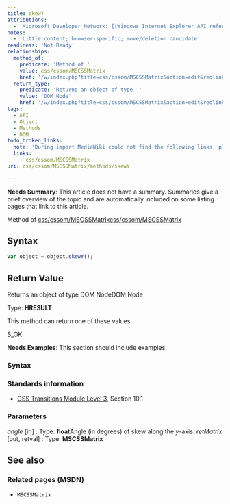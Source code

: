```yaml
---
title: skewY
attributions:
  - 'Microsoft Developer Network: [[Windows Internet Explorer API reference](http://msdn.microsoft.com/en-us/library/ie/hh828809%28v=vs.85%29.aspx) Article]'
notes:
  - 'Little content; browser-specific; move/deletion candidate'
readiness: 'Not Ready'
relationships:
  method_of:
    predicate: 'Method of '
    value: css/cssom/MSCSSMatrix
    href: '/w/index.php?title=css/cssom/MSCSSMatrix&action=edit&redlink=1'
  return_type:
    predicate: 'Returns an object of type  '
    value: 'DOM Node'
    href: '/w/index.php?title=css/cssom/MSCSSMatrix&action=edit&redlink=1'
tags:
  - API
  - Object
  - Methods
  - DOM
todo_broken_links:
  note: 'During import MediaWiki could not find the following links, please fix and adjust this list.'
  links:
    - css/cssom/MSCSSMatrix
uri: css/cssom/MSCSSMatrix/methods/skewY

---
```

**Needs Summary**: This article does not have a summary. Summaries give a brief overview of the topic and are automatically included on some listing pages that link to this article.

Method of [css/cssom/MSCSSMatrix](/w/index.php?title=css/cssom/MSCSSMatrix&action=edit&redlink=1)[css/cssom/MSCSSMatrix](/w/index.php?title=css/cssom/MSCSSMatrix&action=edit&redlink=1)

## Syntax

``` js
var object = object.skewY();
```

## Return Value

Returns an object of type DOM NodeDOM Node

Type: **HRESULT**

This method can return one of these values.

S\_OK

**Needs Examples**: This section should include examples.

### Syntax

### Standards information

-   [CSS Transitions Module Level 3](http://go.microsoft.com/fwlink/p/?linkid=223140), Section 10.1

### Parameters

*angle* [in]
:   Type: **float**Angle (in degrees) of skew along the *y*-axis.
*retMatrix* [out, retval]
:   Type: **MSCSSMatrix**

## See also

### Related pages (MSDN)

-   `MSCSSMatrix`
